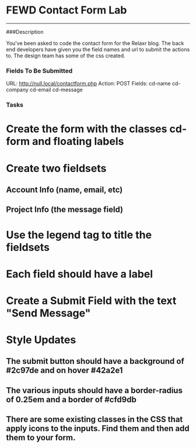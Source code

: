 # FEWD Contact Form Lab

---


###Description

You've been asked to code the contact form for the Relaxr blog.  The back end developers have given you the field names and url to submit the actions to.  The design team has some of the css created.


### Fields To Be Submitted

URL: http://null.local/contactform.php
Action: POST
Fields:
cd-name
cd-company
cd-email
cd-message


### Tasks

# Create the form with the classes cd-form and floating labels
# Create two fieldsets
## Account Info (name, email, etc)
## Project Info (the message field)
# Use the legend tag to title the fieldsets
# Each field should have a label
# Create a Submit Field with the text "Send Message"
# Style Updates
## The submit button should have a background of #2c97de and on hover #42a2e1
## The various inputs should have a border-radius of 0.25em and a border of #cfd9db
## There are some existing classes in the CSS that apply icons to the inputs.  Find them and then add them to your form.